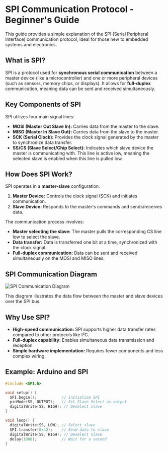 # SPI Communication Protocol - Beginner's Guide

This guide provides a simple explanation of the SPI (Serial Peripheral Interface) communication protocol, ideal for those new to embedded systems and electronics.

## What is SPI?

SPI is a protocol used for **synchronous serial communication** between a master device (like a microcontroller) and one or more peripheral devices (such as sensors, memory chips, or displays). It allows for **full-duplex** communication, meaning data can be sent and received simultaneously.

## Key Components of SPI

SPI utilizes four main signal lines:

- **MOSI (Master Out Slave In):** Carries data from the master to the slave.
- **MISO (Master In Slave Out):** Carries data from the slave to the master.
- **SCK (Serial Clock):** Provides the clock signal generated by the master to synchronize data transfer.
- **SS/CS (Slave Select/Chip Select):** Indicates which slave device the master is communicating with. This line is active low, meaning the selected slave is enabled when this line is pulled low.

## How Does SPI Work?

SPI operates in a **master-slave** configuration:

1. **Master Device:** Controls the clock signal (SCK) and initiates communication.
2. **Slave Device:** Responds to the master's commands and sends/receives data.

The communication process involves:

- **Master selecting the slave:** The master pulls the corresponding CS line low to select the slave.
- **Data transfer:** Data is transferred one bit at a time, synchronized with the clock signal.
- **Full-duplex communication:** Data can be sent and received simultaneously on the MOSI and MISO lines.

## SPI Communication Diagram

![SPI Communication Diagram](https://www.prodigytechno.com/wp-content/uploads/2023/05/SPI-Protocol.jpg)

This diagram illustrates the data flow between the master and slave devices over the SPI bus.

## Why Use SPI?

- **High-speed communication:** SPI supports higher data transfer rates compared to other protocols like I²C.
- **Full-duplex capability:** Enables simultaneous data transmission and reception.
- **Simple hardware implementation:** Requires fewer components and less complex wiring.

## Example: Arduino and SPI

```cpp
#include <SPI.h>

void setup() {
  SPI.begin();           // Initialize SPI
  pinMode(SS, OUTPUT);   // Set Slave Select as output
  digitalWrite(SS, HIGH); // Deselect slave
}

void loop() {
  digitalWrite(SS, LOW); // Select slave
  SPI.transfer(0x42);    // Send data to slave
  digitalWrite(SS, HIGH); // Deselect slave
  delay(1000);           // Wait for a second
}

